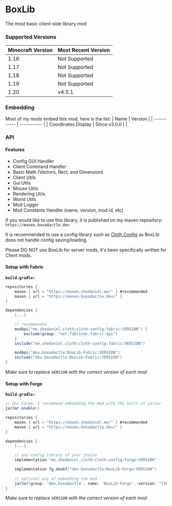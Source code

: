 # BoxLib
The most basic client-side library mod

### Supported Versions
| Minecraft Version | Most Recent Version |
| ------ | ------ |
| 1.16 | Not Supported |
| 1.17 | Not Supported |
| 1.18 | Not Supported |
| 1.19 | Not Supported |
| 1.20 | v4.5.1 |

### Embedding
Most of my mods embed this mod, here is the list:
| Name      | Version |
| ----------- | ----------- |
| Coordinates Display | Since v3.0.0 |       |

### API

#### Features
- Config GUI Handler
- Client Command Handler
- Basic Math (Vectors, Rect, and Dimension)
- Client Utils
- Gui Utils
- Mouse Utils
- Rendering Utils
- World Utils
- Mod Logger
- Mod Constants Handler (name, version, mod id, etc)


If you would like to use this library, it is published on my maven repository: `https://maven.boxadactle.dev`

It is recommended to use a config library such as [Cloth Config](https://modrinth.com/mod/cloth-config/versions) as BoxLib does not handle config saving/loading.

Please DO NOT use BoxLib for server mods, it's been specifically written for Client mods.

#### Setup with Fabric
**`build.gradle:`**
```gradle
repositories {
    maven { url = "https://maven.shedaniel.me/" } #recommended
    maven { url = "https://maven.boxadactle.dev/" }
}

dependencies {
    [...]

    // recommended
    modApi("me.shedaniel.cloth:cloth-config-fabric:VERSION") {
        exclude(group: "net.fabricmc.fabric-api")
    }
    include("me.shedaniel.cloth:cloth-config-fabric:VERSION")

    modApi("dev.boxadactle:BoxLib-Fabric:VERSION")
    include("dev.boxadactle:BoxLib-Fabric:VERSION")
}
```

_Make sure to replace `VERSION` with the correct version of each mod_

#### Setup with Forge
**`build.gradle:`**
```gradle
// For Forge, I recommend embedding the mod with the built-in jarJar
jarJar.enable()

repositories {
    maven { url = "https://maven.shedaniel.me/" } #recommended
    maven { url = "https://maven.boxadactle.dev/" }
}

dependencies {
    [...]

    // any config library of your choice
    implementation "me.shedaniel.cloth:cloth-config-forge:VERSION"

    implementation fg.deobf("dev.boxadactle:BoxLib-Forge:VERSION")
    
    // optional way of embedding the mod
    jarJar(group: 'dev.boxadactle', name: 'BoxLib-Forge', version: "[VERSION,)")
}
```

_Make sure to replace `VERSION` with the correct version of each mod_
